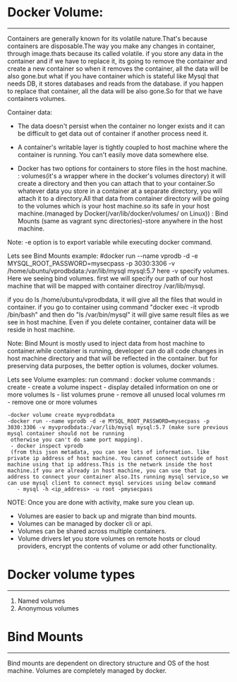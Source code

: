 # Docker Volume:
------------------
Containers are generally known for its volatile nature.That's because containers are disposable.The way you make any changes in 
container, through image.thats because its called volatile.
if you store any data in the container and if we have to replace it, its going to remove the container and create a new container so 
when it removes the container, all the data will be also gone.but what if you have container which is stateful like Mysql that needs 
DB, it stores databases and reads from the database. if you happen to replace that container, all the data will be also gone.So for 
that we have containers volumes.

Container data:
- The data doesn't persist when the container no longer exists and it can be difficult to get data out of container if another process 
  need it.
- A container's writable layer is tightly coupled to host machine where the container is running. You can't easily move data somewhere
  else.

- Docker has two options for containers to store files in the host machine.
  : volumes(it's a wrapper where in the docker's volumes directory) it will create a directory and then you can attach that to your 
    container.So whatever data you store in a container at a separate directory, you will attach it to a directory.All that data from 
	container directory will be going to the volumes which is your host machine.so its safe in your host 
   machine.(managed by Docker(/var/lib/docker/volumes/ on Linux))
   : Bind Mounts (same as vagrant sync directories)-store anywhere in the host machine.
   
Note: -e option is to export variable while executing docker command.
 
Lets see Bind Mounts example:
  #docker run --name vprodb -d -e MYSQL_ROOT_PASSWORD=mysecpass -p 3030:3306 -v /home/ubuntu/vprodbdata:/var/lib/mysql mysql:5.7
  here -v specify volumes. Here we seeing bind volumes. first we will specify our path of our host machine that will be mapped with container directroy /var/lib/mysql.
  
  if you do ls /home/ubuntu/vprodbdata, it will give all the files that would in container.
  if you go to container using command "docker exec -it vprodb /bin/bash" and then do "ls /var/bin/mysql" it will give same result files as we see in host machine.
  Even if you delete container, container data will be reside in host machine.
  
  Note: Bind Mount is mostly used to inject data from host machine to container.while container is running, developer can do all code changes in host machine directory and that will be reflected in the container.
		but for preserving data purposes, the better option is volumes, docker volumes.
		
		
Lets see Volume examples:
   run command : docker volume
       commands :
	       create - create a volume
		   inspect - display detailed information on one or more volumes
		   ls - list volumes
		   prune - remove all unused local volumes
		   rm - remove one or more volumes
		   
	-docker volume create myvprodbdata
	-docker run --name vprodb -d -e MYSQL_ROOT_PASSWORD=mysecpass -p 3030:3306 -v myvprodbdata:/var/lib/mysql mysql:5.7 (make sure previous mysql container should not be running 
	 otherwise you can't do same port mapping).
	 - docker inspect vprodb
	 (from this json metadata, you can see lots of information. like private ip address of host machine. You cannot connect outside of host machine using that ip address.This is the network inside the host machine.if you are already in host machine, you can use that ip address to connect your container also.Its running mysql service,so we can use mysql client to connect mysql services using below command
	   - mysql -h <ip_address> -u root -pmysecpass
	   
NOTE: Once you are done with activity, make sure you clean up.





- Volumes are easier to back up and migrate than bind mounts.
- Volumes can be managed by docker cli or api.
- Volumes can be shared across multiple containers.
- Volume drivers let you store volumes on remote hosts or cloud providers, encrypt the contents of volume or add other functionality.


# Docker volume types
-----------------------------
1. Named volumes
2. Anonymous volumes

  


# Bind Mounts
----------------------
Bind mounts are dependent on directory structure and OS of the host machine. Volumes are completely managed by docker.


